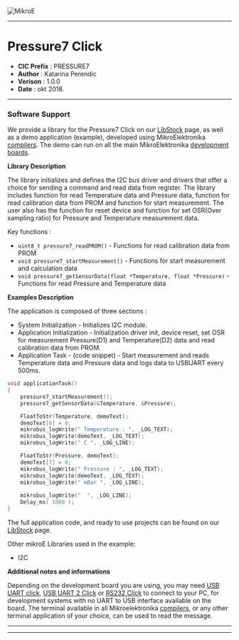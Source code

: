 ![MikroE](http://www.mikroe.com/img/designs/beta/logo_small.png)

---

# Pressure7 Click

- **CIC Prefix**  : PRESSURE7
- **Author**      : Katarina Perendic
- **Verison**     : 1.0.0
- **Date**        : okt 2018.

---


### Software Support

We provide a library for the Pressure7 Click on our [LibStock](https://libstock.mikroe.com/projects/view/2621/pressure-7-click) 
page, as well as a demo application (example), developed using MikroElektronika 
[compilers](http://shop.mikroe.com/compilers). The demo can run on all the main 
MikroElektronika [development boards](http://shop.mikroe.com/development-boards).

**Library Description**

The library initializes and defines the I2C bus driver and drivers that offer a choice for sending a command and read data from register.
The library includes function for read Temperature data and Pressure data, function for read calibration data from PROM and function for start measurement.
The user also has the function for reset device and function for set OSR(Over sampling ratio) for Pressure and Temperature measurement data.

Key functions :

- ``` uint8_t pressure7_readPROM() ``` - Functions for read calibration data from PROM
- ``` void pressure7_startMeasurement() ``` - Functions for start measurement and calculation data
- ``` void pressure7_getSensorData(float *Temperature, float *Pressure) ``` - Functions for read Pressure and Temperature data

**Examples Description**

The application is composed of three sections :

- System Initialization - Initializes I2C module.
- Application Initialization - Initialization driver init, device reset, set OSR for measurement Pressure(D1) and Temperature(D2) data
                               and read calibration data from PROM.
- Application Task - (code snippet) -  Start measurement and reads Temperature data and Pressure data and logs data to USBUART every 500ms.

```.c
void applicationTask()
{
    pressure7_startMeasurement();
    pressure7_getSensorData(&Temperature, &Pressure);

    FloatToStr(Temperature, demoText);
    demoText[6] = 0;
    mikrobus_logWrite(" Temperature : ", _LOG_TEXT);
    mikrobus_logWrite(demoText, _LOG_TEXT);
    mikrobus_logWrite(" C ", _LOG_LINE);

    FloatToStr(Pressure, demoText);
    demoText[7] = 0;
    mikrobus_logWrite(" Pressure : ", _LOG_TEXT);
    mikrobus_logWrite(demoText, _LOG_TEXT);
    mikrobus_logWrite(" mBar ", _LOG_LINE);
    
    mikrobus_logWrite("  ", _LOG_LINE);
    Delay_ms( 1000 );
}
```

The full application code, and ready to use projects can be found on our 
[LibStock](https://libstock.mikroe.com/projects/view/2621/pressure-7-click) page.

Other mikroE Libraries used in the example:

- I2C

**Additional notes and informations**

Depending on the development board you are using, you may need 
[USB UART click](http://shop.mikroe.com/usb-uart-click), 
[USB UART 2 Click](http://shop.mikroe.com/usb-uart-2-click) or 
[RS232 Click](http://shop.mikroe.com/rs232-click) to connect to your PC, for 
development systems with no UART to USB interface available on the board. The 
terminal available in all Mikroelektronika 
[compilers](http://shop.mikroe.com/compilers), or any other terminal application 
of your choice, can be used to read the message.

---
---
